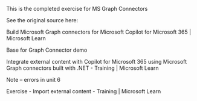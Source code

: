 This is the completed exercise for MS Graph Connectors

See the original source here:

Build Microsoft Graph connectors for Microsoft Copilot for Microsoft 365 | Microsoft Learn 

Base for Graph Connector demo 

Integrate external content with Copilot for Microsoft 365 using Microsoft Graph connectors built with .NET - Training | Microsoft Learn 

Note – errors in unit 6 

Exercise - Import external content - Training | Microsoft Learn 
